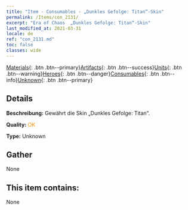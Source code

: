 ```yaml
---
title: "Item - Consumables - „Dunkles Gefolge: Titan“-Skin"
permalink: /Items/con_2131/
excerpt: "Era of Chaos  „Dunkles Gefolge: Titan“-Skin"
last_modified_at: 2021-03-31
locale: de
ref: "con_2131.md"
toc: false
classes: wide
---
```

 [Materials](/de/Items/){: .btn .btn--primary}[Artifacts](/de/Items/Artifacts/){: .btn .btn--success}[Units](/de/Items/Units/){: .btn .btn--warning}[Heroes](/de/Items/Heroes/){: .btn .btn--danger}[Consumables](/de/Items/Consumables/){: .btn .btn--info}[Unknown](/de/Items/Unknown/){: .btn .btn--primary}

## Details
 **Beschreibung:** Gewährt die Skin „Dunkles Gefolge: Titan“.

 **Quality:** <span style="color: #FF8C00">OK</span>

 **Type:** Unknown

## Gather

  None

## This item contains:

  None

